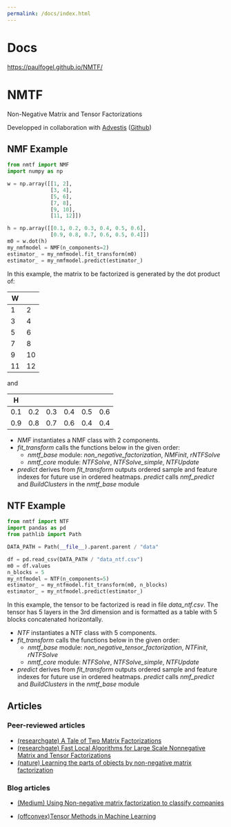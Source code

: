```yaml
---
permalink: /docs/index.html
---
```


# Docs
https://paulfogel.github.io/NMTF/

# NMTF

Non-Negative Matrix and Tensor Factorizations

Developped in collaboration with [Advestis](https://advestis.com/) ([Github](https://github.com/Advestis))

## NMF Example

```python
from nmtf import NMF
import numpy as np

w = np.array([[1, 2],
              [3, 4],
              [5, 6],
              [7, 8],
              [9, 10],
              [11, 12]])

h = np.array([[0.1, 0.2, 0.3, 0.4, 0.5, 0.6],
              [0.9, 0.8, 0.7, 0.6, 0.5, 0.4]])
m0 = w.dot(h)
my_nmfmodel = NMF(n_components=2)
estimator_ = my_nmfmodel.fit_transform(m0)
estimator_ = my_nmfmodel.predict(estimator_)
```

In this example, the matrix to be factorized is generated by the dot product of:

| W  |    |
|----|----|
| 1  | 2  |
| 3  | 4  |
| 5  | 6  |
| 7  | 8  |
| 9  | 10 |
| 11 | 12 |
and

| H   |     |     |     |     |     |
|-----|-----|-----|-----|-----|-----|
| 0.1 | 0.2 | 0.3 | 0.4 | 0.5 | 0.6 |
| 0.9 | 0.8 | 0.7 | 0.6 | 0.4 | 0.4 |

- *NMF* instantiates a NMF class with 2 components.
- *fit_transform* calls the functions below in the given order:
  - *nmtf_base* module: *non_negative_factorization*, *NMFinit*, *rNTFSolve*
  - *nmtf_core* module: *NTFSolve*, *NTFSolve_simple*, *NTFUpdate*
- *predict* derives from *fit_transform* outputs ordered sample and
feature indexes for future use in ordered heatmaps. 
*predict* calls *nmf_predict* and *BuildClusters* in the *nmtf_base* module

## NTF Example

```python
from nmtf import NTF
import pandas as pd
from pathlib import Path

DATA_PATH = Path(__file__).parent.parent / "data"

df = pd.read_csv(DATA_PATH / "data_ntf.csv")
m0 = df.values
n_blocks = 5
my_ntfmodel = NTF(n_components=5)
estimator_ = my_ntfmodel.fit_transform(m0, n_blocks)
estimator_ = my_ntfmodel.predict(estimator_)


```

In this example, the tensor to be factorized is read in file *data_ntf.csv*. 
The tensor has 5 layers in the 3rd dimension and is formatted as a table
with 5 blocks concatenated horizontally.

- *NTF* instantiates a NTF class with 5 components.
- *fit_transform* calls the functions below in the given order:
  - *nmtf_base* module: *non_negative_tensor_factorization*, *NTFinit*, *rNTFSolve*
  - *nmtf_core* module: *NTFSolve*, *NTFSolve_simple*, *NTFUpdate*
- *predict* derives from *fit_transform* outputs ordered sample and
feature indexes for future use in ordered heatmaps. 
*predict* calls *nmf_predict* and *BuildClusters* in the *nmtf_base* module

## Articles

### Peer-reviewed articles

* [(researchgate) A Tale of Two Matrix Factorizations](https://www.researchgate.net/publication/263216872_A_Tale_of_Two_Matrix_Factorizations)
* [(researchgate) Fast Local Algorithms for Large Scale Nonnegative Matrix and Tensor Factorizations](https://www.researchgate.net/publication/220241471_Fast_Local_Algorithms_for_Large_Scale_Nonnegative_Matrix_and_Tensor_Factorizations)
* [(nature) Learning the parts of objects by non-negative matrix factorization](https://www.nature.com/articles/44565)

### Blog articles

* [(Medium) Using Non-negative matrix factorization to classify companies](https://medium.com/@chtill.g/using-nmf-to-classify-companies-a77e176f276f)

* [(offconvex)Tensor Methods in Machine Learning](https://www.offconvex.org/2015/12/17/tensor-decompositions/?source=post_page---------------------------)